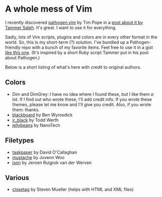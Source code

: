 # A whole mess of Vim

I recently discovered [pathogen.vim](http://github.com/tpope/vim-pathogen) by Tim Pope in a [post about it by Tammer Saleh](http://tammersaleh.com/posts/the-modern-vim-config-with-pathogen). It's great. I want to use it for everything.

Sadly, lots of Vim scripts, plugins and colors are in every other format in the world. So, this is my short-term (?) solution. I've bundled up a Pathogen-friendly repo with a bunch of my favorite items. Feel free to use it in a gist [like this one](). (It's inspired by a short Ruby script Tammer put in his post about Pathogen.)

Below is a short listing of what's here with credit to original authors.

## Colors

+ Dim and DimGrey: I have no idea where I found these, but I like them *a lot*. If I find out who wrote these, I'll add credit info. If you wrote these themes, please let me know and I'll give you credit. Also, if you wrote them: thanks.
+ [blackboard](http://www.vim.org/scripts/script.php?script_id=2280) by Ben Wyrosdick
+ [ir_black](http://blog.infinitered.com/entries/show/8) by Todd Werth
+ [jellybeans](http://www.vim.org/scripts/script.php?script_id=2555) by NanoTech

## Filetypes

+ [taskpaper](http://www.vim.org/scripts/script.php?script_id=2027) by David O'Callaghan
+ [mustache](http://github.com/juvenn/mustache.vim) by Juvenn Woo
+ [json](http://www.vim.org/scripts/script.php?script_id=1945) by Jeroen Ruigrok van der Werven

## Various

+ [closetag](http://www.vim.org/scripts/script.php?script_id=13) by Steven Mueller (helps with HTML and XML files)
